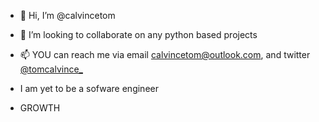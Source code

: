 - 👋 Hi, I’m @calvincetom
- 💞️ I’m looking to collaborate on any python based projects
- 📫 YOU can reach me via email calvincetom@outlook.com, and twitter [@tomcalvince_](https://twitter.com/tomcalvince_)

-  I am yet to be a sofware engineer
-  GROWTH
<!---
calvincetom/calvincetom is a ✨ special ✨ repository because its `README.md` (this file) appears on your GitHub profile.
You can click the Preview link to take a look at your changes.
--->
